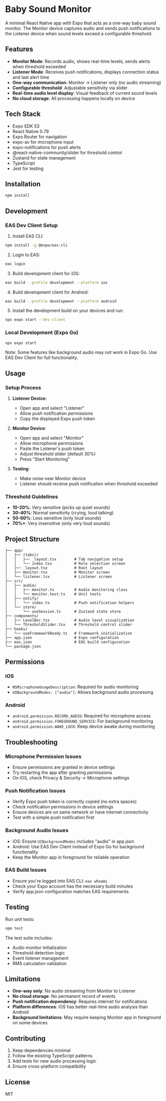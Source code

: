 # Baby Sound Monitor

A minimal React Native app with Expo that acts as a one-way baby sound monitor. The Monitor device captures audio and sends push notifications to the Listener device when sound levels exceed a configurable threshold.

## Features

- **Monitor Mode**: Records audio, shows real-time levels, sends alerts when threshold exceeded
- **Listener Mode**: Receives push notifications, displays connection status and last alert time
- **One-way communication**: Monitor → Listener only (no audio streaming)
- **Configurable threshold**: Adjustable sensitivity via slider
- **Real-time audio level display**: Visual feedback of current sound levels
- **No cloud storage**: All processing happens locally on device

## Tech Stack

- Expo SDK 53
- React Native 0.79
- Expo Router for navigation
- expo-av for microphone input
- expo-notifications for push alerts
- @react-native-community/slider for threshold control
- Zustand for state management
- TypeScript
- Jest for testing

## Installation

```bash
npm install
```

## Development

### EAS Dev Client Setup

1. Install EAS CLI:
```bash
npm install -g @expo/eas-cli
```

2. Login to EAS:
```bash
eas login
```

3. Build development client for iOS:
```bash
eas build --profile development --platform ios
```

4. Build development client for Android:
```bash
eas build --profile development --platform android
```

5. Install the development build on your devices and run:
```bash
npx expo start --dev-client
```

### Local Development (Expo Go)

```bash
npx expo start
```

Note: Some features like background audio may not work in Expo Go. Use EAS Dev Client for full functionality.

## Usage

### Setup Process

1. **Listener Device**: 
   - Open app and select "Listener"
   - Allow push notification permissions
   - Copy the displayed Expo push token

2. **Monitor Device**:
   - Open app and select "Monitor" 
   - Allow microphone permissions
   - Paste the Listener's push token
   - Adjust threshold slider (default 30%)
   - Press "Start Monitoring"

3. **Testing**:
   - Make noise near Monitor device
   - Listener should receive push notification when threshold exceeded

### Threshold Guidelines

- **10-20%**: Very sensitive (picks up quiet sounds)
- **30-40%**: Normal sensitivity (crying, loud talking)
- **50-60%**: Less sensitive (only loud sounds)
- **70%+**: Very insensitive (only very loud sounds)

## Project Structure

```
├── app/
│   ├── (tabs)/
│   │   ├── _layout.tsx        # Tab navigation setup
│   │   └── index.tsx          # Role selection screen
│   ├── _layout.tsx            # Root layout
│   ├── monitor.tsx            # Monitor screen
│   └── listener.tsx           # Listener screen
├── src/
│   ├── audio/
│   │   ├── monitor.ts         # Audio monitoring class
│   │   └── monitor.test.ts    # Unit tests
│   ├── notify/
│   │   └── index.ts           # Push notification helpers
│   └── store/
│       └── useSession.ts      # Zustand state store
├── components/
│   ├── LevelBar.tsx           # Audio level visualization
│   └── ThresholdSlider.tsx    # Threshold control slider
├── hooks/
│   └── useFrameworkReady.ts   # Framework initialization
├── app.json                   # Expo configuration
├── eas.json                   # EAS build configuration
└── package.json
```

## Permissions

### iOS
- `NSMicrophoneUsageDescription`: Required for audio monitoring
- `UIBackgroundModes: ["audio"]`: Allows background audio processing

### Android
- `android.permission.RECORD_AUDIO`: Required for microphone access
- `android.permission.FOREGROUND_SERVICE`: For background monitoring
- `android.permission.WAKE_LOCK`: Keep device awake during monitoring

## Troubleshooting

### Microphone Permission Issues
- Ensure permissions are granted in device settings
- Try restarting the app after granting permissions
- On iOS, check Privacy & Security → Microphone settings

### Push Notification Issues
- Verify Expo push token is correctly copied (no extra spaces)
- Check notification permissions in device settings
- Ensure devices are on same network or have internet connectivity
- Test with a simple push notification first

### Background Audio Issues
- iOS: Ensure `UIBackgroundModes` includes "audio" in app.json
- Android: Use EAS Dev Client instead of Expo Go for background functionality
- Keep the Monitor app in foreground for reliable operation

### EAS Build Issues
- Ensure you're logged into EAS CLI: `eas whoami`
- Check your Expo account has the necessary build minutes
- Verify app.json configuration matches EAS requirements

## Testing

Run unit tests:
```bash
npm test
```

The test suite includes:
- Audio monitor initialization
- Threshold detection logic
- Event listener management
- RMS calculation validation

## Limitations

- **One-way only**: No audio streaming from Monitor to Listener
- **No cloud storage**: No permanent record of events
- **Push notification dependency**: Requires internet for notifications
- **Platform differences**: iOS has better real-time audio analysis than Android
- **Background limitations**: May require keeping Monitor app in foreground on some devices

## Contributing

1. Keep dependencies minimal
2. Follow the existing TypeScript patterns
3. Add tests for new audio processing logic
4. Ensure cross-platform compatibility

## License

MIT